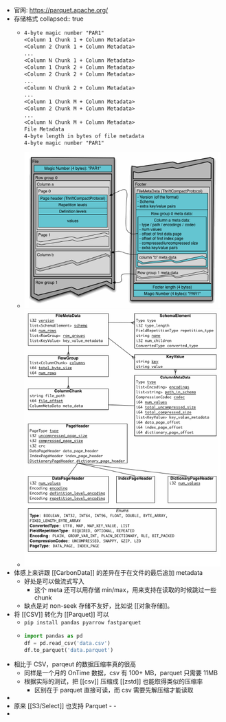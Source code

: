 - 官网: https://parquet.apache.org/
- 存储格式
  collapsed:: true
	- ```
	  4-byte magic number "PAR1"
	  <Column 1 Chunk 1 + Column Metadata>
	  <Column 2 Chunk 1 + Column Metadata>
	  ...
	  <Column N Chunk 1 + Column Metadata>
	  <Column 1 Chunk 2 + Column Metadata>
	  <Column 2 Chunk 2 + Column Metadata>
	  ...
	  <Column N Chunk 2 + Column Metadata>
	  ...
	  <Column 1 Chunk M + Column Metadata>
	  <Column 2 Chunk M + Column Metadata>
	  ...
	  <Column N Chunk M + Column Metadata>
	  File Metadata
	  4-byte length in bytes of file metadata
	  4-byte magic number "PAR1"
	  ```
	- ![image.png](../assets/image_1640852485708_0.png)
	- ![image.png](../assets/image_1640852492288_0.png)
- 体感上来讲跟 [[CarbonData]] 的差异在于在文件的最后追加 metadata
	- 好处是可以做流式写入
		- 这个 meta 还可以用存储 min/max，用来支持在读取的时候跳过一些 chunk
	- 缺点是对 non-seek 存储不友好，比如说 [[对象存储]]。
- 将 [[CSV]] 转化为 [[Parquet]] 可以
	- `pip install pandas pyarrow fastparquet`
	- ```python
	  import pandas as pd
	  df = pd.read_csv('data.csv')
	  df.to_parquet('data.parquet')
	  ```
- 相比于 CSV，parqeut 的数据压缩率真的很高
	- 同样是一个月的 OnTime 数据，csv 有 100+ MB，parquet 只需要 11MB
	- 根据实际的测试，把 [[csv]] 压缩成 [[zstd]] 也能取得类似的压缩率
		- 区别在于 parquet 直接可读，而 csv 需要先解压缩才能读取
-
- 原来 [[S3/Select]] 也支持 Parquet - -
-